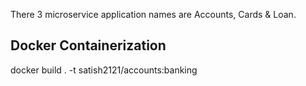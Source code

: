There 3 microservice application names are Accounts, Cards & Loan.

Docker Containerization
-----------------------
docker build . -t satish2121/accounts:banking

